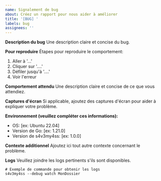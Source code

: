 ```yaml
---
name: Signalement de bug
about: Créez un rapport pour nous aider à améliorer
title: '[BUG] '
labels: bug
assignees: ''
---
```


**Description du bug**
Une description claire et concise du bug.

**Pour reproduire**
Étapes pour reproduire le comportement:
1. Aller à '...'
2. Cliquer sur '....'
3. Défiler jusqu'à '....'
4. Voir l'erreur

**Comportement attendu**
Une description claire et concise de ce que vous attendiez.

**Captures d'écran**
Si applicable, ajoutez des captures d'écran pour aider à expliquer votre problème.

**Environnement (veuillez compléter ces informations):**
 - OS: [ex: Ubuntu 22.04]
 - Version de Go: [ex: 1.21.0]
 - Version de s4v3my4ss: [ex: 1.0.0]

**Contexte additionnel**
Ajoutez ici tout autre contexte concernant le problème.

**Logs**
Veuillez joindre les logs pertinents s'ils sont disponibles.
```
# Exemple de commande pour obtenir les logs
s4v3my4ss --debug watch MonDossier
```